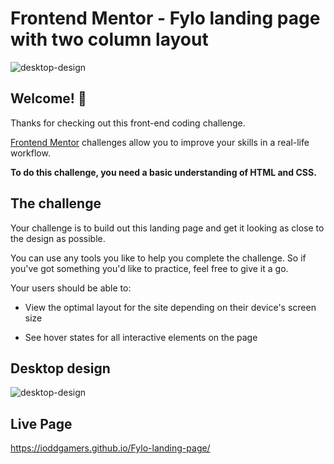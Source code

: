 # Frontend Mentor - Fylo landing page with two column layout

![desktop-design](https://github.com/ioddgamers/Fylo-landing-page/assets/25953991/a1380763-eb37-4e36-82bf-382cca87dd50)


## Welcome! 👋

Thanks for checking out this front-end coding challenge.

[Frontend Mentor](https://www.frontendmentor.io) challenges allow you to improve your skills in a real-life workflow.

**To do this challenge, you need a basic understanding of HTML and CSS.**

## The challenge

Your challenge is to build out this landing page and get it looking as close to the design as possible.

You can use any tools you like to help you complete the challenge. So if you've got something you'd like to practice, feel free to give it a go.

Your users should be able to: 

- View the optimal layout for the site depending on their device's screen size

- See hover states for all interactive elements on the page

## Desktop design
![desktop-design](https://github.com/ioddgamers/Fylo-landing-page/assets/25953991/0fe1ee59-a4e9-48fe-a762-fbe0565ffda3)


## Live Page
https://ioddgamers.github.io/Fylo-landing-page/
